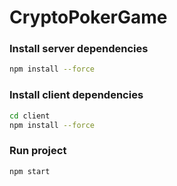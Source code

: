 # CryptoPokerGame

### Install server dependencies

```bash
npm install --force
```

### Install client dependencies

```bash
cd client
npm install --force
```

### Run project

```bash
npm start
```


